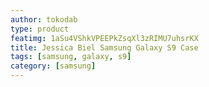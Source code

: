```yaml
---
author: tokodab
type: product
featimg: 1aSu4VShkVPEEPkZsqXl3zRIMU7uhsrKX
title: Jessica Biel Samsung Galaxy S9 Case
tags: [samsung, galaxy, s9]
category: [samsung]
---
```

